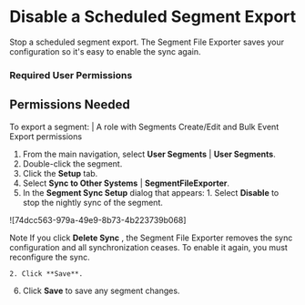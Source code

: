 

# Disable a Scheduled Segment Export

Stop a scheduled segment export. The Segment File Exporter saves your
configuration so it's easy to enable the sync again.

### Required User Permissions

Permissions Needed  
---  
To export a segment: | A role with Segments Create/Edit and Bulk Event Export permissions  
  
  1. From the main navigation, select **User Segments** | **User Segments**.
  2. Double-click the segment.
  3. Click the **Setup** tab.
  4. Select **Sync to Other Systems** | **SegmentFileExporter**.
  5. In the **Segment Sync Setup** dialog that appears:
    1. Select **Disable** to stop the nightly sync of the segment. 

![74dcc563-979a-49e9-8b73-4b223739b068]

Note If you click **Delete Sync** , the Segment File Exporter removes the sync
configuration and all synchronization ceases. To enable it again, you must
reconfigure the sync.

    2. Click **Save**.
  6. Click **Save** to save any segment changes.

